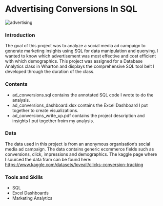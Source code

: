 # Advertising Conversions In SQL 

![advertising](https://github.com/user-attachments/assets/721eb79d-b7b1-402a-98c3-d27e4c516bda)


### Introduction

The goal of this project was to analyze a social media ad campaign to generate marketing insights using SQL for data manipulation and querying. I wanted to know which advertisement was most effective and cost efficient with which demographics. This project was assigned for a Database Analytics class in Wharton and displays the comprehensive SQL tool belt I developed through the duration of the class. 

### Contents

- ad_conversions.sql contains the annotated SQL code I wrote to do the analysis.
- ad_conversions_dashboard.xlsx contains the Excel Dashboard I put together to create visualizations.
- ad_conversions_write_up.pdf contains the project description and insights I put together froim my analysis.

### Data

The data used in this project is from an anonymous organisation’s social media ad campaign. The data contains generic ecommerce fields such as conversions, click, impressions and demographics. The kaggle page where I sourced the data fram can be found here: https://www.kaggle.com/datasets/loveall/clicks-conversion-tracking

### Tools and Skills

- SQL
- Excel Dashboards
- Marketing Analytics
